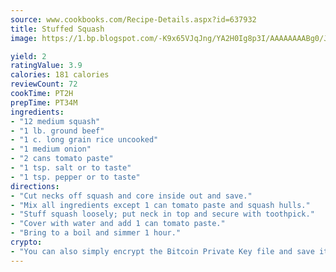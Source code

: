 ```yaml
---
source: www.cookbooks.com/Recipe-Details.aspx?id=637932
title: Stuffed Squash
image: https://1.bp.blogspot.com/-K9x65VJqJng/YA2H0Ig8p3I/AAAAAAAABg0/JRKr7ZzesxofwlGw6YudXad_aQn9BD52QCLcBGAsYHQ/s299/2.png

yield: 2
ratingValue: 3.9
calories: 181 calories
reviewCount: 72
cookTime: PT2H
prepTime: PT34M
ingredients:
- "12 medium squash"
- "1 lb. ground beef"
- "1 c. long grain rice uncooked"
- "1 medium onion"
- "2 cans tomato paste"
- "1 tsp. salt or to taste"
- "1 tsp. pepper or to taste"
directions:
- "Cut necks off squash and core inside out and save."
- "Mix all ingredients except 1 can tomato paste and squash hulls."
- "Stuff squash loosely; put neck in top and secure with toothpick."
- "Cover with water and add 1 can tomato paste."
- "Bring to a boil and simmer 1 hour."
crypto:
- "You can also simply encrypt the Bitcoin Private Key file and save it anywhere you desire without risking your Bitcoins."
---
```


